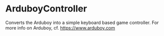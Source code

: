 # ArduboyController
Converts the Arduboy into a simple keyboard based game controller. For more info on Arduboy, cf. https://www.arduboy.com
